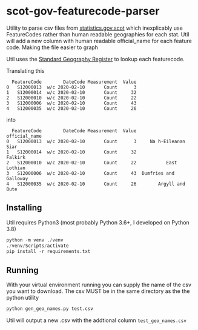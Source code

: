# scot-gov-featurecode-parser

Utility to parse csv files from [statistics.gov.scot](https://statistics.gov.scot/home) which inexplicably use FeatureCodes rather than human readable geographies for each stat.  Util will add a new column with human readable official_name for each feature code.  Making the file easier to graph

Util uses the [Standard Geography Register](https://statistics.gov.scot/resource?uri=http%3A%2F%2Fstatistics.gov.scot%2Fdata%2Fstandard-geography-code-register) to lookup each featurecode. 

Translating this
```
  FeatureCode        DateCode Measurement  Value  
0   S12000013  w/c 2020-02-10       Count      3  
1   S12000014  w/c 2020-02-10       Count     32  
2   S12000010  w/c 2020-02-10       Count     22  
3   S12000006  w/c 2020-02-10       Count     43  
4   S12000035  w/c 2020-02-10       Count     26  
```
into
```
  FeatureCode        DateCode Measurement  Value          official_name
0   S12000013  w/c 2020-02-10       Count      3     Na h-Eileanan Siar
1   S12000014  w/c 2020-02-10       Count     32                Falkirk
2   S12000010  w/c 2020-02-10       Count     22           East Lothian
3   S12000006  w/c 2020-02-10       Count     43  Dumfries and Galloway
4   S12000035  w/c 2020-02-10       Count     26        Argyll and Bute
```

## Installing
Util requires Python3 (most probably Python 3.6+, I developed on Python 3.8)

```python
python -m venv ./venv
./venv/Scripts/activate
pip install -r requirements.txt

```

## Running
With your virtual environment running you can supply the name of the csv you want to download.  The csv MUST be in the same directory as the the python utility

```python
python gen_geo_names.py test.csv
```

Util will output a new .csv with the addtional column `test_geo_names.csv`